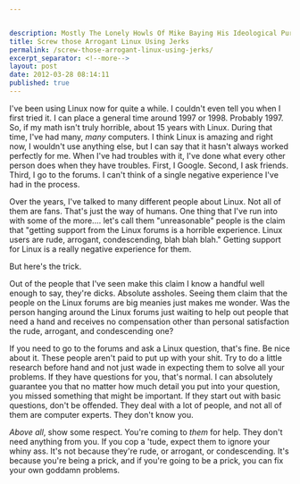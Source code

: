 ```yaml
---


description: Mostly The Lonely Howls Of Mike Baying His Ideological Purity At The Moon
title: Screw those Arrogant Linux Using Jerks
permalink: /screw-those-arrogant-linux-using-jerks/
excerpt_separator: <!--more-->
layout: post
date: 2012-03-28 08:14:11
published: true
---
```



I've been using Linux now for quite a while. I couldn't even tell you when I first tried it. I can place a general time around 1997 or 1998. Probably 1997. So, if my math isn't truly horrible, about 15 years with Linux. During that time, I've had many, _many_ computers. I think Linux is amazing and right now, I wouldn't use anything else, but I can say that it hasn't always worked perfectly for me. When I've had troubles with it, I've done what every other person does when they have troubles. First, I Google. Second, I ask friends. Third, I go to the forums. I can't think of a single negative experience I've had in the process.

<!--more-->

Over the years, I've talked to many different people about Linux. Not all of them are fans. That's just the way of humans. One thing that I've run into with some of the more.... let's call them "unreasonable" people is the claim that "getting support from the Linux forums is a horrible experience. Linux users are rude, arrogant, condescending, blah blah blah." Getting support for Linux is a really negative experience for them.

But here's the trick.

Out of the people that I've seen make this claim I know a handful well enough to say, they're dicks. Absolute assholes. Seeing them claim that the people on the Linux forums are big meanies just makes me wonder. Was the person hanging around the Linux forums just waiting to help out people that need a hand and receives no compensation other than personal satisfaction the rude, arrogant, and condescending one?

If you need to go to the forums and ask a Linux question, that's fine. Be nice about it. These people aren't paid to put up with your shit. Try to do a little research before hand and not just wade in expecting them to solve all your problems. If they have questions for you, that's normal. I can absolutely guarantee you that no matter how much detail you put into your question, you missed something that might be important. If they start out with basic questions, don't be offended. They deal with a lot of people, and not all of them are computer experts. They don't know you.

_Above all_, show some respect. You're coming to _them_ for help. They don't need anything from you. If you cop a 'tude, expect them to ignore your whiny ass. It's not because they're rude, or arrogant, or condescending. It's because you're being a prick, and if you're going to be a prick, you can fix your own goddamn problems.
